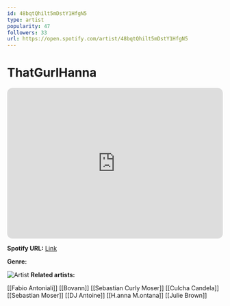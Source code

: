 ```yaml
---
id: 48bqtQhilt5mDstY1HfgN5
type: artist
popularity: 47
followers: 33
url: https://open.spotify.com/artist/48bqtQhilt5mDstY1HfgN5
---
```

# ThatGurlHanna

<iframe style="border-radius:12px" src="https://open.spotify.com/embed/artist/48bqtQhilt5mDstY1HfgN5" width="100%" height="352" frameBorder="0" allowfullscreen="" allow="autoplay; clipboard-write; encrypted-media; fullscreen; picture-in-picture" loading="lazy"></iframe>

**Spotify URL:** [Link](https://open.spotify.com/artist/48bqtQhilt5mDstY1HfgN5)

**Genre:** 

![Artist](https://i.scdn.co/image/ab67616d0000b2737a47363d7aa9be8b6e565c16)
**Related artists:**

[[Fabio Antoniali]]
[[Bovann]]
[[Sebastian Curly Moser]]
[[Culcha Candela]]
[[Sebastian Moser]]
[[DJ Antoine]]
[[H.anna M.ontana]]
[[Julie Brown]]
